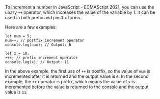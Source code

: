 To increment a number in JavaScript - ECMAScript 2021, you can use the unary `++` operator, which increases the value of the variable by 1. It can be used in both prefix and postfix forms.

Here are a few examples:

```
let num = 5;
num++; // postfix increment operator
console.log(num); // Output: 6

let x = 10;
++x; // prefix increment operator
console.log(x); // Output: 11
```

In the above example, the first use of `++` is postfix, so the value of `num` is incremented after it is returned and the output value is `6`. In the second example, the `++` operator is prefix, which means the value of `x` is incremented before the value is returned to the console and the output value is `11`.